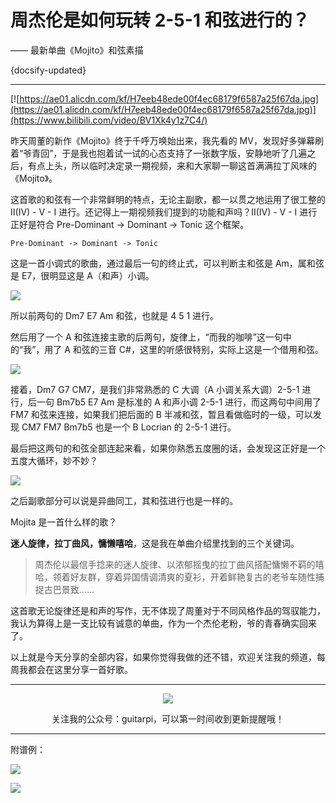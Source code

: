 # 周杰伦是如何玩转 2-5-1 和弦进行的？

—— 最新单曲《Mojito》和弦素描

{docsify-updated}

---

[![https://ae01.alicdn.com/kf/H7eeb48ede00f4ec68179f6587a25f67da.jpg](https://ae01.alicdn.com/kf/H7eeb48ede00f4ec68179f6587a25f67da.jpg)](https://www.bilibili.com/video/BV1Xk4y1z7C4/)

昨天周董的新作《Mojito》终于千呼万唤始出来，我先看的 MV，发现好多弹幕刷着“爷青回”，于是我也抱着试一试的心态支持了一张数字版，安静地听了几遍之后，有点上头，所以临时决定录一期视频，来和大家聊一聊这首满满拉丁风味的《Mojito》。

这首歌的和弦有一个非常鲜明的特点，无论主副歌，都一以贯之地运用了很工整的 II(IV) - V - I 进行。还记得上一期视频我们提到的功能和声吗？II(IV) - V - I 进行正好是符合 Pre-Dominant -> Dominant -> Tonic 这个框架。

```
Pre-Dominant -> Dominant -> Tonic
```

这是一首小调式的歌曲，通过最后一句的终止式，可以判断主和弦是 Am，属和弦是 E7，很明显这是 A（和声）小调。

![](https://ae01.alicdn.com/kf/H63092566a2504e79825e5a6b8f0163fci.jpg)

所以前两句的 Dm7 E7 Am 和弦，也就是 4 5 1 进行。

然后用了一个 A 和弦连接主歌的后两句，旋律上，“而我的咖啡”这一句中的“我”，用了 A 和弦的三音 C#，这里的听感很特别，实际上这是一个借用和弦。

![](https://ae01.alicdn.com/kf/Hde5f11df185c411bb21972b947ee1ac1M.jpg)

接着，Dm7 G7 CM7，是我们非常熟悉的 C 大调（A 小调关系大调）2-5-1 进行，后一句 Bm7b5 E7 Am 是标准的 A 和声小调 2-5-1 进行，而这两句中间用了 FM7 和弦来连接，如果我们把后面的 B 半减和弦，暂且看做临时的一级，可以发现 CM7 FM7 Bm7b5 也是一个 B Locrian 的 2-5-1 进行。

最后把这两句的和弦全部连起来看，如果你熟悉五度圈的话，会发现这正好是一个五度大循环，妙不妙？

![](https://ae01.alicdn.com/kf/H969860e99f6c4d0490832b8880ce51fcd.jpg)

之后副歌部分可以说是异曲同工，其和弦进行也是一样的。

Mojita 是一首什么样的歌？

**迷人旋律，拉丁曲风，慵懒嘻哈**，这是我在单曲介绍里找到的三个关键词。

> 周杰伦以最信手捻来的迷人旋律、以浓郁摇曳的拉丁曲风搭配慵懒不羁的嘻哈，领着好友群，穿着异国情调清爽的夏衫，开着鲜艳复古的老爷车随性捕捉古巴景致……

这首歌无论旋律还是和声的写作，无不体现了周董对于不同风格作品的驾驭能力，我认为算得上是一支比较有诚意的单曲，作为一个杰伦老粉，爷的青春确实回来了。

以上就是今天分享的全部内容，如果你觉得我做的还不错，欢迎关注我的频道，每周我都会在这里分享一首好歌。

---

<center>
<img src="https://ae01.alicdn.com/kf/H9895f02fc19d4932af71c0593d2e356d0.jpg"/>

关注我的公众号：guitarpi，可以第一时间收到更新提醒哦！

</center>

---

附谱例：

![](https://ae01.alicdn.com/kf/H667db4437911411db707adeaa73bdfdbo.jpg)

![](https://ae01.alicdn.com/kf/Hecebdacd30ef491da917f60e52f1df9cY.jpg)
